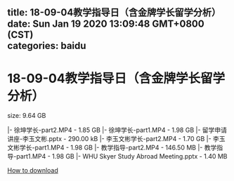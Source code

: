 
title: 18-09-04教学指导日（含金牌学长留学分析）
date: Sun Jan 19 2020 13:09:48 GMT+0800 (CST)    
categories: baidu
---

# 18-09-04教学指导日（含金牌学长留学分析）
size: 9.64 GB
 
 
|- 徐坤学长-part2.MP4 - 1.85 GB
|- 徐坤学长-part1.MP4 - 1.98 GB
|- 留学申请讲座-李玉文彬.pptx - 290.00 kB
|- 李玉文彬学长-part2.MP4 - 1.70 GB
|- 李玉文彬学长-part1.MP4 - 1.98 GB
|- 教学指导-part2.MP4 - 146.50 MB
|- 教学指导-part1.MP4 - 1.98 GB
|- WHU Skyer Study Abroad Meeting.pptx - 1.40 MB

[How to download](https://bpcam.bemobtrk.com/go/2ceec3aa-1ca2-46d6-b9ff-aaa5c184517c?jno=250)